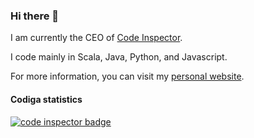 ### Hi there 👋

I am currently the CEO of [Code Inspector](https://www.code-inspector.com).

I code mainly in Scala, Java, Python, and Javascript.

For more information, you can visit my [personal website](https://julien.gunnm.org).


#### Codiga statistics

<a href="https://app.codiga.io/public/user/github/juli1">
   <img src="https://api.codiga.io/public/badge/user/github/juli1" alt="code inspector badge" />
</a>
